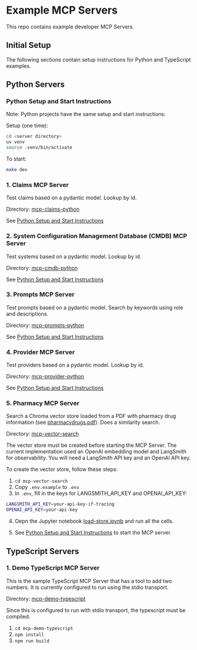 # Example MCP Servers

This repo contains example developer MCP Servers.


## Initial Setup

The following sections contain setup instructions for Python and TypeScript examples.


## Python Servers

### Python Setup and Start Instructions

Note: Python projects have the same setup and start instructions:

Setup (one time):

```bash
cd <server directory>
uv venv
source .venv/bin/activate
```

To start:

```bash
make dev
```

### 1. Claims MCP Server

Test claims based on a pydantic model. Lookup by id.

Directory: [mcp-claims-python](./mcp-claims-python/)

See [Python Setup and Start Instructions](#python-setup-and-start-instructions)


### 2. System Configuration Management Database (CMDB) MCP Server

Test systems based on a pydantic model. Lookup by id.

Directory: [mcp-cmdb-python](./mcp-cmdb-python/)

See [Python Setup and Start Instructions](#python-setup-and-start-instructions)


### 3.  Prompts MCP Server

Test prompts based on a pydantic model. Search by keywords using role and descriptions.

Directory: [mcp-prompts-python](./mcp-prompts-python/)

See [Python Setup and Start Instructions](#python-setup-and-start-instructions)


### 4.  Provider MCP Server

Test providers based on a pydantic model. Lookup by id.

Directory: [mcp-provider-python](./mcp-provider-python/)

See [Python Setup and Start Instructions](#python-setup-and-start-instructions)


### 5.  Pharmacy MCP Server

Search a Chroma vector store loaded from a PDF with pharmacy drug information (see [pharmacydrugs.pdf](./mcp-vector-search/data/docs/pharmacydrugs.pdf)). Does a similarity search.

Directory: [mcp-vector-search](./mcp-vector-search/)

The vector store must be created before starting the MCP Server. The current implementation used an OpenAI embedding model and LangSmith for 
observability. You will need a LangSmith API key and an OpenAI API key.

To create the vector store, follow these steps:

1. `cd mcp-vector-search`
2. Copy `.env.example` to `.env`
3. In `.env`, fill in the keys for LANGSMITH_API_KEY and OPENAI_API_KEY:

  ```sh
  LANGSMITH_API_KEY=your-api-key-if-tracing
  OPENAI_API_KEY=your-api-key
  ```
4. Oepn the Jupyter notebook [load-store.ipynb](./mcp-vector-search/load-store.ipynb) and run all the cells.

5. See [Python Setup and Start Instructions](#python-setup-and-start-instructions) to start the MCP server.


## TypeScript Servers


### 1. Demo TypeScript MCP Server

This is the sample TypeScript MCP Server that has a tool to add two numbers. It is currently configured to run using the stdio transport.

Directory: [mcp-demo-typescript](./mcp-demo-typescript/)

Since this is configured to run with stdio transport, the typescript must be compiled:

1. `cd mcp-demo-typescript`
2. `npm install`
2. `npm run build`




